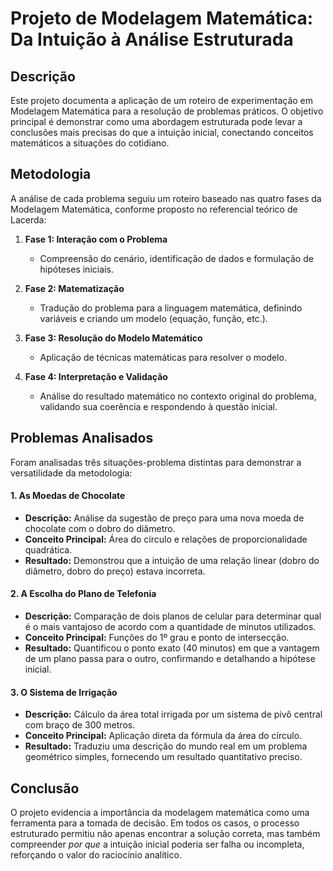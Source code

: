 # Projeto de Modelagem Matemática: Da Intuição à Análise Estruturada

## Descrição

Este projeto documenta a aplicação de um roteiro de experimentação em Modelagem Matemática para a resolução de problemas práticos. O objetivo principal é demonstrar como uma abordagem estruturada pode levar a conclusões mais precisas do que a intuição inicial, conectando conceitos matemáticos a situações do cotidiano.

## Metodologia

A análise de cada problema seguiu um roteiro baseado nas quatro fases da Modelagem Matemática, conforme proposto no referencial teórico de Lacerda:

1.  **Fase 1: Interação com o Problema**
    * Compreensão do cenário, identificação de dados e formulação de hipóteses iniciais.

2.  **Fase 2: Matematização**
    * Tradução do problema para a linguagem matemática, definindo variáveis e criando um modelo (equação, função, etc.).

3.  **Fase 3: Resolução do Modelo Matemático**
    * Aplicação de técnicas matemáticas para resolver o modelo.

4.  **Fase 4: Interpretação e Validação**
    * Análise do resultado matemático no contexto original do problema, validando sua coerência e respondendo à questão inicial.

## Problemas Analisados

Foram analisadas três situações-problema distintas para demonstrar a versatilidade da metodologia:

#### 1. As Moedas de Chocolate
* **Descrição:** Análise da sugestão de preço para uma nova moeda de chocolate com o dobro do diâmetro.
* **Conceito Principal:** Área do círculo e relações de proporcionalidade quadrática.
* **Resultado:** Demonstrou que a intuição de uma relação linear (dobro do diâmetro, dobro do preço) estava incorreta.

#### 2. A Escolha do Plano de Telefonia
* **Descrição:** Comparação de dois planos de celular para determinar qual é o mais vantajoso de acordo com a quantidade de minutos utilizados.
* **Conceito Principal:** Funções do 1º grau e ponto de intersecção.
* **Resultado:** Quantificou o ponto exato (40 minutos) em que a vantagem de um plano passa para o outro, confirmando e detalhando a hipótese inicial.

#### 3. O Sistema de Irrigação
* **Descrição:** Cálculo da área total irrigada por um sistema de pivô central com braço de 300 metros.
* **Conceito Principal:** Aplicação direta da fórmula da área do círculo.
* **Resultado:** Traduziu uma descrição do mundo real em um problema geométrico simples, fornecendo um resultado quantitativo preciso.

## Conclusão

O projeto evidencia a importância da modelagem matemática como uma ferramenta para a tomada de decisão. Em todos os casos, o processo estruturado permitiu não apenas encontrar a solução correta, mas também compreender *por que* a intuição inicial poderia ser falha ou incompleta, reforçando o valor do raciocínio analítico.
